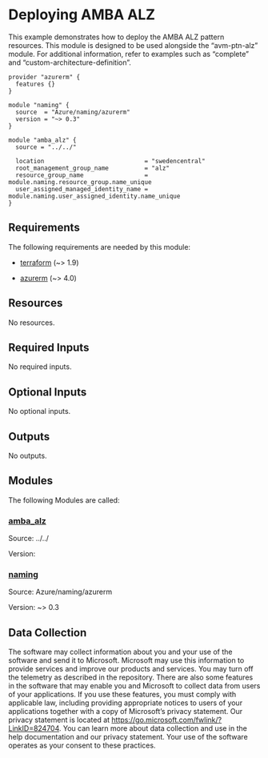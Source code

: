 <!-- BEGIN_TF_DOCS -->
<!-- Code generated by terraform-docs. DO NOT EDIT. -->
# Deploying AMBA ALZ

This example demonstrates how to deploy the AMBA ALZ pattern resources. This module is designed to be used alongside the “avm-ptn-alz” module. For additional information, refer to examples such as “complete” and “custom-architecture-definition”.

```hcl
provider "azurerm" {
  features {}
}

module "naming" {
  source  = "Azure/naming/azurerm"
  version = "~> 0.3"
}

module "amba_alz" {
  source = "../../"

  location                            = "swedencentral"
  root_management_group_name          = "alz"
  resource_group_name                 = module.naming.resource_group.name_unique
  user_assigned_managed_identity_name = module.naming.user_assigned_identity.name_unique
}
```

<!-- markdownlint-disable MD033 -->
## Requirements

The following requirements are needed by this module:

- <a name="requirement_terraform"></a> [terraform](#requirement\_terraform) (~> 1.9)

- <a name="requirement_azurerm"></a> [azurerm](#requirement\_azurerm) (~> 4.0)

## Resources

No resources.

<!-- markdownlint-disable MD013 -->
## Required Inputs

No required inputs.

## Optional Inputs

No optional inputs.

## Outputs

No outputs.

## Modules

The following Modules are called:

### <a name="module_amba_alz"></a> [amba\_alz](#module\_amba\_alz)

Source: ../../

Version:

### <a name="module_naming"></a> [naming](#module\_naming)

Source: Azure/naming/azurerm

Version: ~> 0.3

<!-- markdownlint-disable-next-line MD041 -->
## Data Collection

The software may collect information about you and your use of the software and send it to Microsoft. Microsoft may use this information to provide services and improve our products and services. You may turn off the telemetry as described in the repository. There are also some features in the software that may enable you and Microsoft to collect data from users of your applications. If you use these features, you must comply with applicable law, including providing appropriate notices to users of your applications together with a copy of Microsoft’s privacy statement. Our privacy statement is located at <https://go.microsoft.com/fwlink/?LinkID=824704>. You can learn more about data collection and use in the help documentation and our privacy statement. Your use of the software operates as your consent to these practices.
<!-- END_TF_DOCS -->